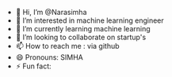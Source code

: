 - 👋 Hi, I’m @Narasimha
- 👀 I’m interested in machine learning engineer
- 🌱 I’m currently learning machine learning
- 💞️ I’m looking to collaborate on startup's
- 📫 How to reach me : via  github
- 😄 Pronouns: SIMHA
- ⚡ Fun fact: 
<!---
Narasimha1704/Narasimha1704 is a ✨ special ✨ repository because its `README.md` (this file) appears on your GitHub profile.
You can click the Preview link to take a look at your changes.
--->
